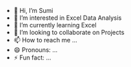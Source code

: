 - 👋 Hi, I’m Sumi
- 👀 I’m interested in Excel Data Analysis
- 🌱 I’m currently learning Excel
- 💞️ I’m looking to collaborate on Projects
- 📫 How to reach me ...
- 😄 Pronouns: ...
- ⚡ Fun fact: ...

<!---
SumiRonish123/SumiRonish123 is a ✨ special ✨ repository because its `README.md` (this file) appears on your GitHub profile.
You can click the Preview link to take a look at your changes.
--->
